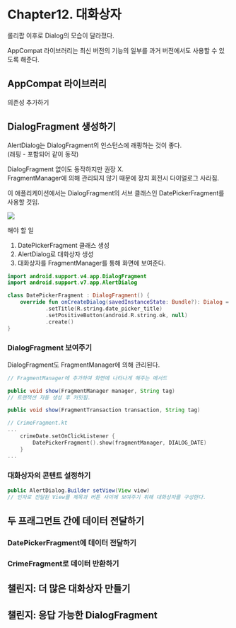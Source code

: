 # Chapter12. 대화상자

롤리팝 이후로 Dialog의 모습이 달라졌다.

AppCompat 라이브러리는 최신 버전의 기능의 일부를 과거 버전에서도 사용할 수 있도록 해준다.

## AppCompat 라이브러리

의존성 추가하기

## DialogFragment 생성하기

AlertDialog는 DialogFragment의 인스턴스에 래핑하는 것이 좋다.  
(래핑 - 포함되어 같이 동작)

DialogFragment 없이도 동작하지만 권장 X.    
FragmentManager에 의해 관리되지 않기 때문에 장치 회전시 다이얼로그 사라짐.

이 애플리케이션에서는 DialogFragment의 서브 클래스인 DatePickerFragment를 사용할 것임.

![](https://apprize.info/google/programming/programming.files/image135.jpg)

해야 할 일
1. DatePickerFragment 클래스 생성
2. AlertDialog로 대화상자 생성
3. 대화상자를 FragmentManager를 통해 화면에 보여준다.

```kotlin
import android.support.v4.app.DialogFragment
import android.support.v7.app.AlertDialog

class DatePickerFragment : DialogFragment() {
    override fun onCreateDialog(savedInstanceState: Bundle?): Dialog = AlertDialog.Builder(requireActivity())
            .setTitle(R.string.date_picker_title)
            .setPositiveButton(android.R.string.ok, null) 
            .create()
}
```

### DialogFragment 보여주기

DialogFragment도 FragmentManager에 의해 관리된다.

```java
// FragmentManager에 추가하여 화면에 나타나게 해주는 메서드

public void show(FragmentManager manager, String tag)
// 트랜잭션 자동 생성 후 커밋됨.

public void show(FragmentTransaction transaction, String tag)
```

```kotlin
// CrimeFragment.kt
...
    crimeDate.setOnClickListener { 
        DatePickerFragment().show(fragmentManager, DIALOG_DATE)
    }
...
```

### 대화상자의 콘텐트 설정하기

```java
public AlertDialog.Builder setView(View view)
// 인자로 전달된 View를 제목과 버튼 사이에 보여주기 위해 대화상자를 구성한다.
```



## 두 프래그먼트 간에 데이터 전달하기

### DatePickerFragment에 데이터 전달하기

### CrimeFragment로 데이터 반환하기

## 챌린지: 더 많은 대화상자 만들기

## 챌린지: 응답 가능한 DialogFragment